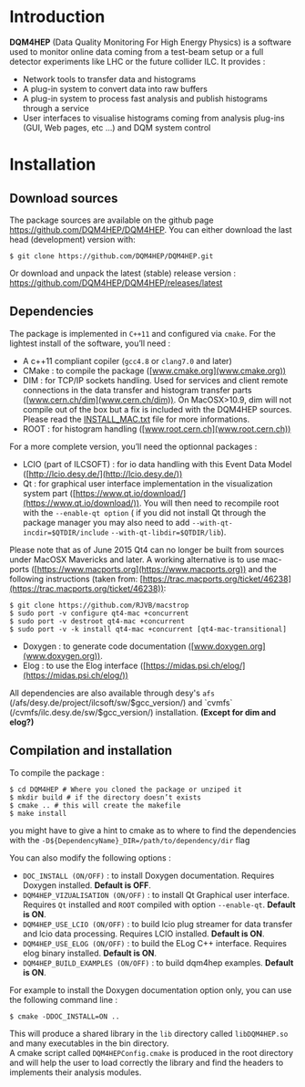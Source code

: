 # Introduction

__DQM4HEP__ (Data Quality Monitoring For High Energy Physics) is a software used to monitor online data coming from a test-beam setup or a full detector experiments like LHC or the future collider ILC. It provides :

  * Network tools to transfer data and histograms
  * A plug-in system to convert data into raw buffers
  * A plug-in system to process fast analysis and publish histograms through a service
  * User interfaces to visualise histograms coming from analysis plug-ins (GUI, Web pages, etc ...) and DQM system control

# Installation
## Download sources
The package sources are available on the github page <https://github.com/DQM4HEP/DQM4HEP>.
You can either download the last head (development) version with:
```console
$ git clone https://github.com/DQM4HEP/DQM4HEP.git
```

Or download and unpack the latest (stable) release version : <https://github.com/DQM4HEP/DQM4HEP/releases/latest>

## Dependencies
The package is implemented in `C++11` and configured via `cmake`. For the lightest install of the software, you’ll need :

* A c++11 compliant copiler (`gcc4.8` or `clang7.0` and later)
* CMake : to compile the package ([www.cmake.org](www.cmake.org))
* DIM : for TCP/IP sockets handling. Used for services and client remote connections in the data transfer and histogram transfer parts ([www.cern.ch/dim](www.cern.ch/dim)).
 On MacOSX>10.9, dim will not compile out of the box but a fix is included with the DQM4HEP sources. Please read the [INSTALL_MAC.txt](https://github.com/DQM4HEP/dim/tree/master/dim4mac/INSTALL_MAC.txt) file for more informations.
* ROOT : for histogram handling ([www.root.cern.ch](www.root.cern.ch))

For a more complete version, you’ll need the optionnal packages :

* LCIO (part of ILCSOFT) : for io data handling with this Event Data Model ([http://lcio.desy.de/](http://lcio.desy.de/))
* Qt : for graphical user interface implementation in the visualization system part ([https://www.qt.io/download/](https://www.qt.io/download/)). You will then need to recompile root with the `--enable-qt option` ( if you did not install Qt through the package manager you may also need to add `--with-qt-incdir=$QTDIR/include` `--with-qt-libdir=$QTDIR/lib`).  

Please note that as of June 2015 Qt4 can no longer be built from sources under MacOSX Mavericks and later. A working alternative is to use mac- ports ([https://www.macports.org](https://www.macports.org)) and the following instructions (taken from: [https://trac.macports.org/ticket/46238](https://trac.macports.org/ticket/46238)):

```console
$ git clone https://github.com/RJVB/macstrop
$ sudo port -v configure qt4-mac +concurrent
$ sudo port -v destroot qt4-mac +concurrent
$ sudo port -v -k install qt4-mac +concurrent [qt4-mac-transitional]
```


* Doxygen : to generate code documentation ([www.doxygen.org](www.doxygen.org)).
* Elog : to use the Elog interface ([https://midas.psi.ch/elog/](https://midas.psi.ch/elog/))


All dependencies are also available through desy's `afs` (/afs/desy.de/project/ilcsoft/sw/$gcc_version/) and `cvmfs` (/cvmfs/ilc.desy.de/sw/$gcc_version/) installation. __(Except for dim and elog?)__

## Compilation and installation
To compile the package :

```console
$ cd DQM4HEP # Where you cloned the package or unziped it
$ mkdir build # if the directory doesn’t exists
$ cmake .. # this will create the makefile
$ make install
```
you might have to give a hint to cmake as to where to find the dependencies with the `-D${DependencyName}_DIR=/path/to/dependency/dir` flag

You can also modify the following options :

* `DOC_INSTALL (ON/OFF)` : to install Doxygen documentation. Requires Doxygen installed. **Default is OFF**.
* `DQM4HEP_VIZUALISATION (ON/OFF)` : to install Qt Graphical user interface. Requires `Qt` installed and `ROOT` compiled with option `--enable-qt`. **Default is ON**.
* `DQM4HEP_USE_LCIO (ON/OFF)` : to build lcio plug streamer for data transfer and lcio data processing. Requires LCIO installed. **Default is ON**.
* `DQM4HEP_USE_ELOG (ON/OFF)` : to build the ELog C++ interface. Requires elog binary installed. **Default is ON**.
* `DQM4HEP_BUILD_EXAMPLES (ON/OFF)` : to build dqm4hep examples. **Default is ON**.

For example to install the Doxygen documentation option only, you can use the following command line :

```console
$ cmake -DDOC_INSTALL=ON ..
```


This will produce a shared library in the `lib` directory called `libDQM4HEP.so` and many executables in the bin directory.  
A cmake script called `DQM4HEPConfig.cmake` is produced in the root directory and will help the user to load correctly the library and find the headers to implements their analysis modules.
